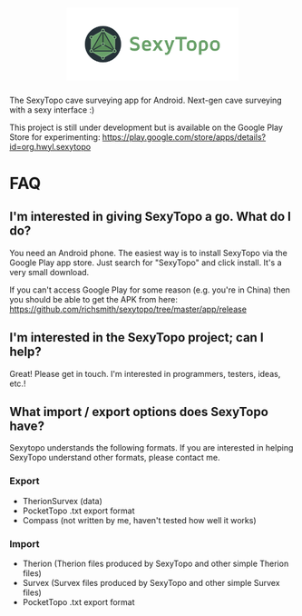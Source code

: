 <h1 align=center>
<img src="Logo/horizontal.png" width=60%>
</h1>

The SexyTopo cave surveying app for Android. Next-gen cave surveying with a sexy interface :)

This project is still under development but is available on the Google Play Store for experimenting:
https://play.google.com/store/apps/details?id=org.hwyl.sexytopo


# FAQ

## I'm interested in giving SexyTopo a go. What do I do?
You need an Android phone. The easiest way is to install SexyTopo via the Google Play app store. Just search for "SexyTopo" and click install. It's a very small download.

If you can't access Google Play for some reason (e.g. you're in China) then you should be able to get the APK from here: https://github.com/richsmith/sexytopo/tree/master/app/release

## I'm interested in the SexyTopo project; can I help?
Great! Please get in touch. I'm interested in programmers, testers, ideas, etc.!

## What import / export options does SexyTopo have?
Sexytopo understands the following formats. If you are interested in helping SexyTopo understand other formats, please contact me.

### Export
* TherionSurvex (data)
* PocketTopo .txt export format
* Compass (not written by me, haven't tested how well it works)

### Import
+ Therion (Therion files produced by SexyTopo and other simple Therion files)
+ Survex (Survex files produced by SexyTopo and other simple Survex files)
+ PocketTopo .txt export format
